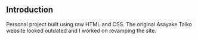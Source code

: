 ## Introduction

Personal project built using raw HTML and CSS. The original Asayake Taiko website looked outdated and I worked on revamping the site.
